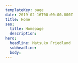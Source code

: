 ```yaml
---
templateKey: page
date: 2019-02-16T00:00:00.000Z
title: Home
seo:
  title: Homepage
  description:
hero:
  headline: Matsuko Friedland
  subheadline:
  body:
---
```

